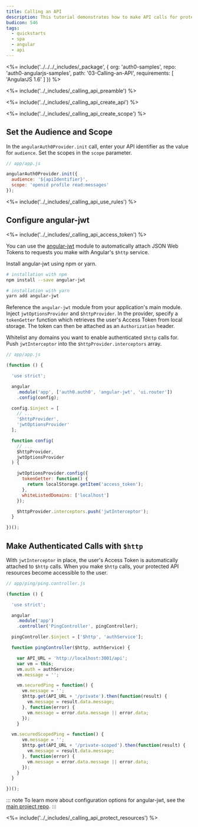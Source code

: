 ```yaml
---
title: Calling an API
description: This tutorial demonstrates how to make API calls for protected resources on your server
budicon: 546
tags:
  - quickstarts
  - spa
  - angular
  - api
---
```


<%= include('../../../_includes/_package', {
  org: 'auth0-samples',
  repo: 'auth0-angularjs-samples',
  path: '03-Calling-an-API',
  requirements: [
    'AngularJS 1.6'
  ]
}) %>

<%= include('../_includes/_calling_api_preamble') %>

<%= include('../_includes/_calling_api_create_api') %>

<%= include('../_includes/_calling_api_create_scope') %>

## Set the Audience and Scope

In the `angularAuth0Provider.init` call, enter your API identifier as the value for `audience`. Set the scopes in the `scope` parameter.

```js
// app/app.js

angularAuth0Provider.init({
  audience: '${apiIdentifier}',
  scope: 'openid profile read:messages'
});
```

<%= include('../_includes/_calling_api_use_rules') %>

## Configure angular-jwt

<%= include('../_includes/_calling_api_access_token') %>

You can use the [angular-jwt](https://github.com/auth0/angular-jwt) module to automatically attach JSON Web Tokens to requests you make with Angular's `$http` service. 

Install angular-jwt using npm or yarn.

```bash
# installation with npm
npm install --save angular-jwt

# installation with yarn
yarn add angular-jwt
```

Reference the `angular-jwt` module from your application's main module. Inject `jwtOptionsProvider` and `$httpProvider`. In the provider, specify a `tokenGetter` function which retrieves the user's Access Token from local storage. The token can then be attached as an `Authorization` header. 

Whitelist any domains you want to enable authenticated `$http` calls for. 
Push `jwtInterceptor` into the `$httpProvider.interceptors` array.

```js
// app/app.js

(function () {

  'use strict';

  angular
    .module('app', ['auth0.auth0', 'angular-jwt', 'ui.router'])
    .config(config);

  config.$inject = [
    // ...
    '$httpProvider',
    'jwtOptionsProvider'
  ];

  function config(
    // ...
    $httpProvider,
    jwtOptionsProvider
  ) {

    jwtOptionsProvider.config({
      tokenGetter: function() {
        return localStorage.getItem('access_token');
      },
      whiteListedDomains: ['localhost']
    });

    $httpProvider.interceptors.push('jwtInterceptor');
  }

})();
```

## Make Authenticated Calls with `$http`

With `jwtInterceptor` in place, the user's Access Token is automatically attached to `$http` calls. 
When you make `$http` calls, your protected API resources become accessible to the user. 

```js
// app/ping/ping.controller.js

(function () {

  'use strict';

  angular
    .module('app')
    .controller('PingController', pingController);

  pingController.$inject = ['$http', 'authService'];

  function pingController($http, authService) {

    var API_URL = 'http://localhost:3001/api';
    var vm = this;
    vm.auth = authService;
    vm.message = '';

    vm.securedPing = function() {
      vm.message = '';
      $http.get(API_URL + '/private').then(function(result) {
        vm.message = result.data.message;
      }, function(error) {
        vm.message = error.data.message || error.data;
      });
    }

  vm.securedScopedPing = function() {
      vm.message = '';
      $http.get(API_URL + '/private-scoped').then(function(result) {
        vm.message = result.data.message;
      }, function(error) {
        vm.message = error.data.message || error.data;
      });
    }
  }

})();
```

::: note
To learn more about configuration options for angular-jwt, see the [main project repo](https://github.com/auth0/angular-jwt).
:::

<%= include('../_includes/_calling_api_protect_resources') %>
